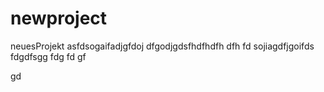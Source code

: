 # newproject
neuesProjekt
asfdsogaifadjgfdoj
dfgodjgdsfhdfhdfh
dfh
fd
sojiagdfjgoifds
fdgdfsgg
fdg
fd
gf

gd
